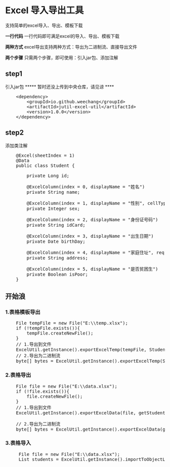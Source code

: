 # Excel 导入导出工具
<p>支持简单的excel导入、导出、模板下载</p>
<p><b>一行代码</b> 一行代码即可满足excel的导入、导出、模板下载</p>
<p><b>两种方式</b> excel导出支持两种方式：导出为二进制流、直接导出文件</p>
<p><b>两个步骤</b> 只需两个步骤，即可使用：引入jar包、添加注解</p>

## step1
引入jar包
***** 暂时还没上传到中央仓库，请见谅 ****
<pre>
    &lt;dependency&gt;
        &lt;groupId&gt;io.github.weechang&lt;/groupId&gt;
        &lt;artifactId&gt;jutil-excel-util&lt;/artifactId&gt;
        &lt;version&gt;1.0.0&lt;/version&gt;
    &lt;/dependency&gt;
</pre>

## step2
添加类注解

<pre>
    @Excel(sheetIndex = 1)
    @Data
    public class Student {
    
        private Long id;
    
        @ExcelColumn(index = 0, displayName = "姓名")
        private String name;
    
        @ExcelColumn(index = 1, displayName = "性别", cellType = CellType.NUMERIC)
        private Integer sex;
    
        @ExcelColumn(index = 2, displayName = "身份证号码")
        private String idCard;
    
        @ExcelColumn(index = 3, displayName = "出生日期")
        private Date birthDay;
    
        @ExcelColumn(index = 4, displayName = "家庭住址", required = false)
        private String address;
    
        @ExcelColumn(index = 5, displayName = "是否贫困生")
        private Boolean isPoor;
    }
</pre>

## 开始浪
### 1.表格模板导出
<pre>
    File tempFile = new File("E:\\temp.xlsx");
    if (!tempFile.exists()){
        tempFile.createNewFile();
    }
    // 1.导出到文件
    ExcelUtil.getInstance().exportExcelTemp(tempFile, Student.class);
    // 2.导出为二进制流
    byte[] bytes = ExcelUtil.getInstance().exportExcelTemp(Student.class);
</pre>

### 2.表格导出
<pre>
    File file = new File("E:\\data.xlsx");
    if (!file.exists()){
        file.createNewFile();
    }
    // 1.导出到文件
    ExcelUtil.getInstance().exportExcelData(file, getStudentList());

    // 2.导出为二进制流
    byte[] bytes = ExcelUtil.getInstance().exportExcelData(getStudentList());
</pre>

### 3.表格导入
<pre>
     File file = new File("E:\\data.xlsx");
     List<Student> students = ExcelUtil.getInstance().importToObjectList(file, Student.class);
</pre>

